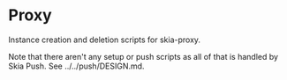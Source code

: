 Proxy
=====

Instance creation and deletion scripts for skia-proxy.

Note that there aren't any setup or push scripts as all of that is handled by
Skia Push. See ../../push/DESIGN.md.

